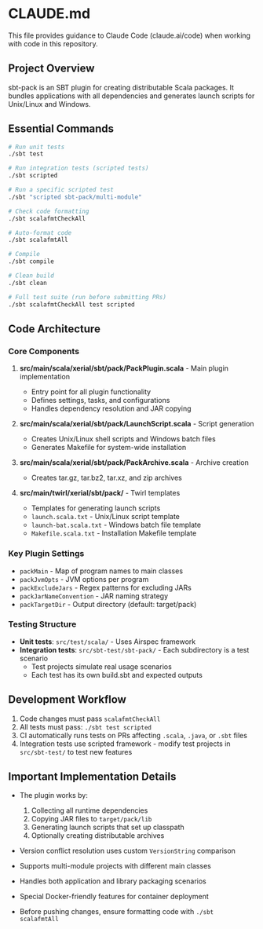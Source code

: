 # CLAUDE.md

This file provides guidance to Claude Code (claude.ai/code) when working with code in this repository.

## Project Overview

sbt-pack is an SBT plugin for creating distributable Scala packages. It bundles applications with all dependencies and generates launch scripts for Unix/Linux and Windows.

## Essential Commands

```bash
# Run unit tests
./sbt test

# Run integration tests (scripted tests)
./sbt scripted

# Run a specific scripted test
./sbt "scripted sbt-pack/multi-module"

# Check code formatting
./sbt scalafmtCheckAll

# Auto-format code
./sbt scalafmtAll

# Compile
./sbt compile

# Clean build
./sbt clean

# Full test suite (run before submitting PRs)
./sbt scalafmtCheckAll test scripted
```

## Code Architecture

### Core Components

1. **src/main/scala/xerial/sbt/pack/PackPlugin.scala** - Main plugin implementation
   - Entry point for all plugin functionality
   - Defines settings, tasks, and configurations
   - Handles dependency resolution and JAR copying

2. **src/main/scala/xerial/sbt/pack/LaunchScript.scala** - Script generation
   - Creates Unix/Linux shell scripts and Windows batch files
   - Generates Makefile for system-wide installation

3. **src/main/scala/xerial/sbt/pack/PackArchive.scala** - Archive creation
   - Creates tar.gz, tar.bz2, tar.xz, and zip archives

4. **src/main/twirl/xerial/sbt/pack/** - Twirl templates
   - Templates for generating launch scripts
   - `launch.scala.txt` - Unix/Linux script template
   - `launch-bat.scala.txt` - Windows batch file template
   - `Makefile.scala.txt` - Installation Makefile template

### Key Plugin Settings

- `packMain` - Map of program names to main classes
- `packJvmOpts` - JVM options per program
- `packExcludeJars` - Regex patterns for excluding JARs
- `packJarNameConvention` - JAR naming strategy
- `packTargetDir` - Output directory (default: target/pack)

### Testing Structure

- **Unit tests**: `src/test/scala/` - Uses Airspec framework
- **Integration tests**: `src/sbt-test/sbt-pack/` - Each subdirectory is a test scenario
  - Test projects simulate real usage scenarios
  - Each test has its own build.sbt and expected outputs

## Development Workflow

1. Code changes must pass `scalafmtCheckAll`
2. All tests must pass: `./sbt test scripted`
3. CI automatically runs tests on PRs affecting `.scala`, `.java`, or `.sbt` files
4. Integration tests use scripted framework - modify test projects in `src/sbt-test/` to test new features

## Important Implementation Details

- The plugin works by:
  1. Collecting all runtime dependencies
  2. Copying JAR files to `target/pack/lib`
  3. Generating launch scripts that set up classpath
  4. Optionally creating distributable archives

- Version conflict resolution uses custom `VersionString` comparison
- Supports multi-module projects with different main classes
- Handles both application and library packaging scenarios
- Special Docker-friendly features for container deployment
- Before pushing changes, ensure formatting code with `./sbt scalafmtAll`